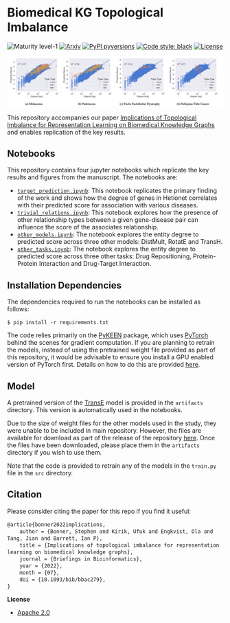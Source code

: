 # Biomedical KG Topological Imbalance

![Maturity level-1](https://img.shields.io/badge/Maturity%20Level-ML--1-yellow)
[![Arxiv](https://img.shields.io/badge/ArXiv-2112.06567-orange.svg)](https://arxiv.org/abs/2112.06567)
[![PyPI pyversions](https://img.shields.io/pypi/pyversions/pykeen)](https://img.shields.io/pypi/pyversions/pykeen)
[![Code style: black](https://img.shields.io/badge/code%20style-black-000000.svg)](https://github.com/psf/black)
[![License](https://img.shields.io/badge/License-Apache_2.0-blue.svg)](https://opensource.org/licenses/Apache-2.0)

<p align="center">
  <img width="800" src="https://github.com/AstraZeneca/biomedical-kg-topological-imbalance/raw/master/result.png">
</p>

This repository accompanies our paper [Implications of Topological Imbalance for Representation Learning on Biomedical Knowledge Graphs](https://arxiv.org/abs/2112.06567) and enables replication of the key results.

## Notebooks

This repository contains four jupyter notebooks which replicate the key results and figures from the manuscript. The notebooks are:

- [`target_prediction.ipynb`](target_prediction.ipynb): This notebook replicates the primary finding of the work and shows how the degree of genes in Hetionet correlates with their predicted score for association with various diseases.
- [`trivial_relations.ipynb`](trivial_relations.ipynb): This notebook explores how the presence of other relationship types between a given gene-disease pair can influence the score of the associates relationship.
- [`other_models.ipynb`](other_models.ipynb): The notebook explores the entity degree to predicted score across three other models: DistMult, RotatE and TransH.
- [`other_tasks.ipynb`](other_tasks.ipynb): The notebook explores the entity degree to predicted score across three other tasks: Drug Repositioning, Protein-Protein Interaction and Drug-Target Interaction.

## Installation Dependencies

The dependencies required to run the notebooks can be installed as follows:

```shell
$ pip install -r requirements.txt
```

The code relies primarily on the [PyKEEN](https://github.com/pykeen/pykeen) package, which uses [PyTorch](https://pytorch.org/) behind the scenes for gradient computation. If you are planning to retrain the models, instead of using the pretrained weight file provided as part of this repository, it would be advisable to ensure you install a GPU enabled version of PyTorch first. Details on how to do this are provided [here](https://pytorch.org/get-started/locally/).

## Model

A pretrained version of the [TransE](https://proceedings.neurips.cc/paper/2013/file/1cecc7a77928ca8133fa24680a88d2f9-Paper.pdf) model is provided in the `artifacts` directory. This version is automatically used in the notebooks.

Due to the size of weight files for the other models used in the study, they were unable to be included in main repository. However, the files are available for download as part of the release of the repository [here](https://github.com/AstraZeneca/biomedical-kg-topological-imbalance/releases/tag/0.2.0). Once the files have been downloaded, please place them in the `artifacts` directory if you wish to use them.

Note that the code is provided to retrain any of the models in the `train.py` file in the `src` directory.

## Citation

Please consider citing the paper for this repo if you find it useful:

```
@article{bonner2022implications,
    author = {Bonner, Stephen and Kirik, Ufuk and Engkvist, Ola and Tang, Jian and Barrett, Ian P},
    title = {Implications of topological imbalance for representation learning on biomedical knowledge graphs},
    journal = {Briefings in Bioinformatics},
    year = {2022},
    month = {07},
    doi = {10.1093/bib/bbac279},
}
```

**License**

- [Apache 2.0](https://github.com/AstraZeneca/awesome-drug-discovery-knowledge-graphs/blob/master/LICENSE)
